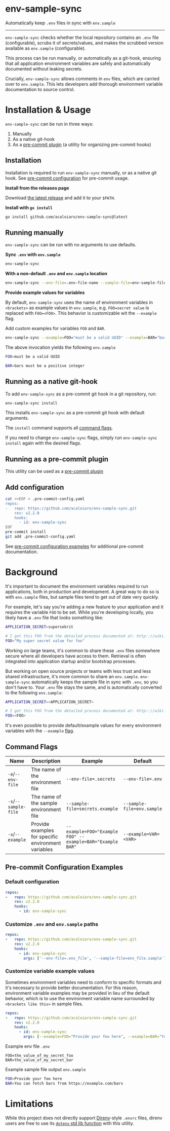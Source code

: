 # env-sample-sync

Automatically keep `.env` files in sync with `env.sample`

---

`env-sample-sync` checks whether the local repository contains an `.env` file (configurable), scrubs it of secrets/values, and makes the scrubbed version available as `env.sample` (configurable).

This process can be run manually, or automatically as a git-hook, ensuring that all application environment variables are safely and automatically documented without leaking secrets.

Crucially, `env-sample-sync` allows comments in `env` files, which are carried over to `env.sample`. This lets developers add thorough environment variable documentation to source control.

# Installation & Usage

`env-sample-sync` can be run in three ways:

1. Manually
2. As a native git-hook
3. As a [pre-commit plugin](https://pre-commit.com/#install) (a utility for organizing pre-commit hooks)

## Installation

Installation is required to run `env-sample-sync` manually, or as a native git hook. See [pre-commit configuration](#running-as-a-pre-commit-plugin) for pre-commit usage.


**Install from the releases page**

Download [the latest release](https://github.com/acaloiaro/env-sample-sync/releases/latest) and add it to your `$PATH`.

**Install with `go install`**

```bash
go install github.com/acaloiaro/env-sample-sync@latest
```

## Running manually

`env-sample-sync` can be run with no arguments to use defaults.

**Sync `.env` with `env.sample`**

```bash
env-sample-sync
```


**With a non-default `.env` and `env.sample` location**

```bash
env-sample-sync --env-file=.env-file-name --sample-file=env-sample-file-name
```

**Provide example values for variables**

By default, `env-sample-sync` uses the name of environment variables in `<brackets>` as example values in `env.sample`, e.g. `FOO=secret value` is replaced with `FOO=<FOO>`. This behavior is customizable wit the `--example` flag.

Add custom examples for variables `FOO` and `BAR`.

```bash
env-sample-sync --example=FOO="must be a valid UUID" --example=BAR="bars must be a positive integer"
```

The above invocation yields the following `env.sample`


```bash
FOO=must be a valid UUID

BAR=bars must be a positive integer
```

## Running as a native git-hook

To add `env-sample-sync` as a pre-commit git hook in a git repository, run:

```bash
env-sample-sync install
```

This installs `env-sample-sync` as a pre-commit git hook with default arguments.

The `install` command supports all [command flags](#command-flags).

If you need to change `env-sample-sync` flags, simply run `env-sample-sync install` again with the desired flags.

## Running as a pre-commit plugin

This utility can be used as a [pre-commit plugin](https://pre-commit.com/#install)

## Add configuration
```bash
cat <<EOF > .pre-commit-config.yaml
repos:
-   repo: https://github.com/acaloiaro/env-sample-sync.git
    rev: v2.2.0
    hooks:
      - id: env-sample-sync
EOF
pre-commit install
git add .pre-commit-config.yaml
```

See [pre-commit configuration examples](#pre-commit-configuration-examples) for additional pre-commit documentation.

# Background

It's important to document the environment variables required to run applications, both in production and development. A great way to do so is with `env.sample` files, but sample files tend to get out of date very quickly.

For example, let's say you're adding a new feature to your application and it requires the variable `FOO` to be set. While you're developing locally, you likely have a `.env` file that looks something like:

```bash
APPLICATION_SECRET=supersekrit

# I got this FOO from the detailed process documented at: http:://wiki.example.com/how_to_get_a_foo
FOO="My super secret value for foo"
```

Working on large teams, it's common to share these `.env` files somewhere secure where all developers have access to them. Retrieval is often integrated into application startup and/or bootstrap processes.

But working on open source projects or teams with less trust and less shared infrastructure, it's more common to share an `env.sample`. `env-sample-sync` automatically keeps the sample file in sync with `.env`, so you don't have to. Your `.env` file stays the same, and is automatically converted to the following `env.sample`:

```bash
APPLICATION_SECRET=<APPLICATION_SECRET>

# I got this FOO from the detailed process documented at: http:://wiki.example.com/how_to_get_a_foo
FOO=<FOO>
```

It's even possible to provide default/example values for every environment variables with the `--example` [flag](#command-flags).

## Command Flags

| Name                  | Description                                         | Example                                                   | Default                       |
| --------------------  | --------------------------------------------------- | --------------------------------------------------------- | ----------------------------- |
| `-e`/`--env-file`     | The name of the environment file                    | `--env-file=.secrets`                                     | `--env-file=.env`             |
| `-s`/`--sample-file`  | The name of the sample environment file             | `--sample-file=secrets.example`                           | `--sample-file=env.sample`    |
| `-x`/`--example`      | Provide examples for specific environment variables | `--example=FOO="Example FOO" --example=BAR="Example BAR"` | `--example=VAR=<VAR>`    |

## Pre-commit Configuration Examples

### Default configuration

```yml
repos:
-   repo: https://github.com/acaloiaro/env-sample-sync.git
    rev: v2.2.0
    hooks:
      - id: env-sample-sync
```

### Customize `.env` and `env.sample` paths

```yml
repos:
-   repo: https://github.com/acaloiaro/env-sample-sync.git
    rev: v2.2.0
    hooks:
      - id: env-sample-sync
        args: ['--env-file=.env_file', '--sample-file=env_file.sample']
```

### Customize variable example values

Sometimes environment variables need to conform to specific formats and it's necessary to provide better documentation. For this reason, environment variable examples may be provided in lieu of the default behavior, which is to use the environment variable name surrounded by `<brackets like this>` in sample files.

```yml
repos:
-   repo: https://github.com/acaloiaro/env-sample-sync.git
    rev: v2.2.0
    hooks:
      - id: env-sample-sync
        args: [--example=FOO="Provide your foo here", --example=BAR="You can fetch bars from https://example.com/bars"]
```

Example env file
`.env`
```
FOO=the_value_of_my_secret_foo
BAR=the_value_of_my_secret_bar
```

Example sample file output
`env.sample`
```bash
FOO=Provide your foo here
BAR=You can fetch bars from https://example.com/bars
```

# Limitations

While this project does not directly support [Direnv](https://direnv.net/)-style `.envrc` files, direnv users are free to use its [`dotenv` std lib function](https://direnv.net/man/direnv-stdlib.1.html#codedotenv-ltdotenvpathgtcode) with this utility.

